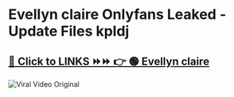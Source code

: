 
 # Evellyn claire Onlyfans Leaked - Update Files kpldj

## <h2><a href="https://clipsfans.com/Evellyn_claire&ref=git">🔗 Click to LINKS ⏩⏩ 👉 🟢 Evellyn claire </a></h2>

<a href="https://clipsfans.com/Evellyn_claire&ref=git" rel="nofollow" data-target="animated-image.originalLink"><img src="https://i.ibb.co.com/xMMVF88/686577567.gif" alt="Viral Video Original" style="max-width: 100%; display: inline-block;" data-target="animated-image.originalImage"></a>

